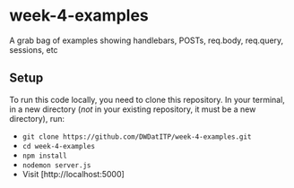 week-4-examples
===============

A grab bag of examples showing handlebars, POSTs, req.body, req.query, sessions, etc

## Setup

To run this code locally, you need to clone this repository.
In your terminal, in a new directory (_not_ in your existing repository, it must be a new directory), run:

  * `git clone https://github.com/DWDatITP/week-4-examples.git`
  * `cd week-4-examples`
  * `npm install`
  * `nodemon server.js`
  * Visit [http://localhost:5000]
